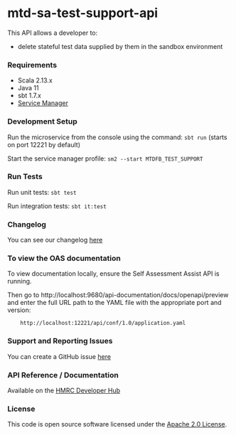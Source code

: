 
# mtd-sa-test-support-api

This API allows a developer to:
- delete stateful test data supplied by them in the sandbox environment

### Requirements 

- Scala 2.13.x
- Java 11
- sbt 1.7.x
- [Service Manager](https://github.com/hmrc/service-manager)

### Development Setup

Run the microservice from the console using the command: `sbt run` (starts on port 12221 by default)

Start the service manager profile: `sm2 --start MTDFB_TEST_SUPPORT`

### Run Tests

Run unit tests: `sbt test`

Run integration tests: `sbt it:test`

### Changelog

You can see our changelog [here](https://github.com/hmrc/income-tax-mtd-changelog)

### To view the OAS documentation
To view documentation locally, ensure the Self Assessment Assist API is running.

Then go to http://localhost:9680/api-documentation/docs/openapi/preview and enter the full URL path to the YAML file with the appropriate port and version:

```
    http://localhost:12221/api/conf/1.0/application.yaml
```

### Support and Reporting Issues

You can create a GitHub issue [here](https://github.com/hmrc/income-tax-mtd-changelog/issues)

### API Reference / Documentation
Available on the [HMRC Developer Hub](https://developer.staging.tax.service.gov.uk/api-documentation/docs/api/service/mtd-sa-test-support-api/1.0)

### License

This code is open source software licensed under the [Apache 2.0 License]("http://www.apache.org/licenses/LICENSE-2.0.html").
